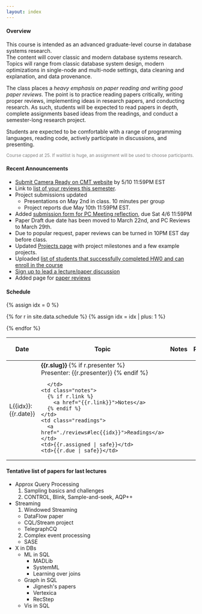 ```yaml
---
layout: index
---
```



#### Overview

This course is intended as an advanced graduate-level course in database systems research.  
The content will cover classic and modern database systems research.  Topics will range from classic database system design, modern optimizations in single-node and multi-node settings, data cleaning and explanation, and data provenance.

The class places a _heavy emphasis on paper reading and writing good paper reviews_.   The point is to practice reading papers critically, writing proper reviews, implementing ideas in research papers, and conducting research.  As such, students will be expected to read papers in depth, complete assignments based ideas from the readings, and conduct a semester-long research project.

Students are expected to be comfortable with a range of programming languages, reading code, actively participate in discussions, and presenting.

<small style="color: grey">Course capped at 25.  If waitlist is huge, an assignment will be used to choose participants.</small>



#### Recent Announcements

* [Submit Camera Ready on CMT website](https://cmt3.research.microsoft.com/W61132019/) by 5/10 11:59PM EST
* Link to [list of your reviews this semester](./exreviews).
* Project submissions updated
  * Presentations on May 2nd in class.  10 minutes per group
  * Project reports due May 10th 11:59PM EST.
* Added [submission form for PC Meeting reflection](https://forms.gle/wmqKEU1AW4bMs3G4A), due Sat 4/6 11:59PM
* Paper Draft due date has been moved to March 22nd, and PC Reviews to March 29th.
* Due to popular request, paper reviews can be turned in 10PM EST day before class.
* Updated [Projects page](./projects) with project milestones and a few example projects.
* Uploaded [list of students that successfully completed HW0 and can enroll in the course](./md5s)
* [Sign up to lead a lecture/paper discussion](https://piazza.com/class/jpqearvq2qq201?cid=11)
* Added page for [paper reviews](./reviews)

#### Schedule


<style>
.presenter { }
</style>

<table class="table table-striped schedule">
  <thead>
  <tr>
    <!--<th class="idx" style="width: 3em; max-width:3em;"></th>-->
    <th class="date" style="width: 4em; max-width: 4em;"> <p> <span>Date </span> </p> </th>
    <th style="min-width: 15%;"> <p> <span>Topic </span> </p> </th>
    <th style="width: 10%"> <p> <span>Notes </span> </p> </th>
    <th style="width: 10%"> <p> <span>Readings </span> </p> </th>
    <th style="width: 15%;"> <p> <span>Assigned</span> </p> </th>
    <th style="width: 15%;"> <p> <span>Due</span> </p> </th>
  </tr>
  </thead>
{% assign idx = 0 %}

{% for r in site.data.schedule %}
  {% assign idx = idx | plus: 1  %}
  <tr style="background-color: {{r.color}}; ">
    <!--<td class="idx">L{{idx}}</td>-->
    <td class="date">L{{idx}}: {{r.date}}</td>
    <td class="slug">
      <b>{{r.slug}}</b>
      {% if r.presenter %}
        <br/>
        <span class='presenter'>Presenter: {{r.presenter}}</span>
      {% endif %}

      </td>
    <td class="notes">
      {% if r.link %}
        <a href="{{r.link}}">Notes</a>
      {% endif %}
    </td>
    <td class="readings">
      <a href="./reviews#lec{{idx}}">Readings</a>
    </td>
    <td>{{r.assigned | safe}}</td>
    <td>{{r.due | safe}}</td>
  </tr>
{% endfor %}
</table>



#### Tentative list of papers for last lectures

* Approx Query Processing
  1. Sampling basics and challenges
  2. CONTROL, Blink, Sample-and-seek, AQP++
* Streaming
  1. Windowed Streaming
    * DataFlow paper
    * CQL/Stream project
    * TelegraphCQ
  2. Complex event processing
    * SASE
* X in DBs
  * ML in SQL
    * MADLib
    * SystemML
    * Learning over joins
  * Graph in SQL
    * Jignesh's papers
    * Vertexica
    * RecStep
  * Vis in SQL



<!--

Topics will cover a subset of papers from [the redbook](http://www.redbook.io), as well as modern provenance/lineage, data analysis, cleaning, and perhaps databases+ML.


* Intro
  1. Syllabus + life of a query + meta stuff
    * Codd
  2. DB primer/background
    * Storage hierarchies and [numbers you should know](https://gist.github.com/hellerbarde/2843375)
    * The importance of simple equations
    * 5 minute rule
    * Other principles
* Basics
  1. [Architecture of a DB](http://db.cs.berkeley.edu/papers/fntdb07-architecture.pdf)
  2. [SystemR retrospective](http://db.cs.berkeley.edu/cs262/SystemR-annotated.pdf) or   
     [Design of Postgres](http://db.cs.berkeley.edu/cs286/papers/postgres-cacm1986.pdf)
* Indexes
  1. R-trees
  2. [GIST-trees](http://db.cs.berkeley.edu/papers/vldb95-gist.pdf)
* Joins
  1. Shapiro: Join Processing in Database Systems with Large Main Memories  
  2. Track Join (Wangda?)
* Execution
  1. Volcano's Exchange
    * https://people.eecs.berkeley.edu/~brewer/cs262/exchange+eddies.html
  2. Eddies
* Lower level Optimizations
  * DBMin
  * [Hybrid Caching](http://db.cs.berkeley.edu/cs286/papers/caching-sigmod1996.pdf)
* Query Plan Optimization
  * Classics
    * Selinger
    * Cascades
    * Volcano Optimizer
  * Modern stuff
    * Using RL for join optimization
* Languages
  1. datalog
  2. schemaSQL
* Systems Architectures
  1. C-Store
    * Column-Stores vs. Row-Stores: How Different Are They Really?
  2. H-store/Hekaton
* Systems Architectures
  1. Query Compilation
    * T. Neumann, Efficiently Compiling Efficient Query Plans for Modern Hardware
    * K. Krikellas, et al., Generating Code for Holistic Query Evaluation, in ICDE, 2010
    * How to Architect a Query Compiler, Revisited
  2. ??
* Materialization for physical database design
  1. Materialized Views
    * Updating Materialized Views
    * Surajit's paper
      * http://www.vldb.org/conf/2007/papers/special/p3-chaudhuri.pdf
  2. Datacubes
    * Jim Gray paper
    * [Implementing data cubes efficiently](http://db.cs.berkeley.edu/cs286/papers/datacube-sigmod1996.pdf)
* Approx Query Processing
  1. Sampling basics and challenges
  2. CONTROL, Blink, Sample-and-seek, AQP++
* Streaming
  1. Windowed Streaming
    * DataFlow paper
    * CQL/Stream project
    * TelegraphCQ
  2. Complex event processing
    * SASE
* X in DBs
  * ML in SQL
    * MADLib
    * SystemML
  * Graph in SQL
    * Jignesh's papers
    * Vertexica
* X in DBs
  1. Vis in SQL

-->
<!--

* Distributed Query Processing
  1. Gamma: distributed Joins
  2. 
* Concurrency Control
  1. Serializability, Linearizability, tec overview
  2. MVCC and OCC
* Basics of Plan Execution / optimization
  * SEDA?
  * dbmin
* Languages
  * SchemaSQL
  * datalog
* Storage
* Recovery
  * ARIES
  * H-store
* Architectures
  * C-Store + ten years later
  * Hekaton
  * MR/Spark
  * Naiad
  * Query compilation + Tarik
* Concurrency Control
  * MVCC vs OCC vs Pessimistic vs CALM
* Slightly modern stuff
  * In network execution?
  * ML in SQL
    * MADLib
    * SystemML
  * Graph in SQL
    * Jignesh's papers
    * Vertexica
* Scheduling
* Networking
-->
